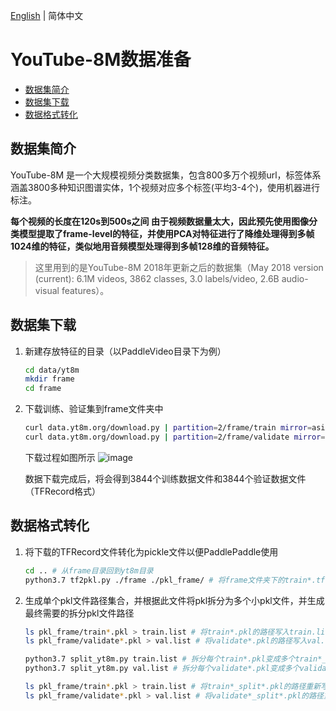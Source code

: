 [English](../../en/dataset/youtube8m.md) | 简体中文

# YouTube-8M数据准备

- [数据集简介](#数据集简介)
- [数据集下载](#数据集下载)
- [数据格式转化](#数据格式转化)


## 数据集简介

YouTube-8M 是一个大规模视频分类数据集，包含800多万个视频url，标签体系涵盖3800多种知识图谱实体，1个视频对应多个标签(平均3-4个)，使用机器进行标注。

**每个视频的长度在120s到500s之间
由于视频数据量太大，因此预先使用图像分类模型提取了frame-level的特征，并使用PCA对特征进行了降维处理得到多帧1024维的特征，类似地用音频模型处理得到多帧128维的音频特征。**
> 这里用到的是YouTube-8M 2018年更新之后的数据集（May 2018 version (current): 6.1M videos, 3862 classes, 3.0 labels/video, 2.6B audio-visual features）。  
  

## 数据集下载

1. 新建存放特征的目录（以PaddleVideo目录下为例）
    ```bash
    cd data/yt8m
    mkdir frame
    cd frame
    ```
2. 下载训练、验证集到frame文件夹中
    ```bash
    curl data.yt8m.org/download.py | partition=2/frame/train mirror=asia python
    curl data.yt8m.org/download.py | partition=2/frame/validate mirror=asia python
    ```
    下载过程如图所示
    ![image](https://user-images.githubusercontent.com/23737287/140709613-1e2d6ec0-a82e-474d-b220-7803065b0153.png)

    数据下载完成后，将会得到3844个训练数据文件和3844个验证数据文件（TFRecord格式）


## 数据格式转化
1. 将下载的TFRecord文件转化为pickle文件以便PaddlePaddle使用
    ```bash
    cd .. # 从frame目录回到yt8m目录
    python3.7 tf2pkl.py ./frame ./pkl_frame/ # 将frame文件夹下的train*.tfrecord和validate*.tfrecord转化为pkl格式
    ```
2. 生成单个pkl文件路径集合，并根据此文件将pkl拆分为多个小pkl文件，并生成最终需要的拆分pkl文件路径
    ```bash
    ls pkl_frame/train*.pkl > train.list # 将train*.pkl的路径写入train.list
    ls pkl_frame/validate*.pkl > val.list # 将validate*.pkl的路径写入val.list

    python3.7 split_yt8m.py train.list # 拆分每个train*.pkl变成多个train*_split*.pkl
    python3.7 split_yt8m.py val.list # 拆分每个validate*.pkl变成多个validate*_split*.pkl
    
    ls pkl_frame/train*.pkl > train.list # 将train*_split*.pkl的路径重新写入train.list
    ls pkl_frame/validate*.pkl > val.list # 将validate*_split*.pkl的路径重新写入val.list
    ```

